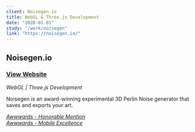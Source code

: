 ```yaml
---
client: Noisegen.io
title: WebGL & Three.js Development
date: "2020-01-01"
study: "/work/noisegen"
link: "https://noisegen.io/"
---
```


## Noisegen.io

### [View Website](https://noisegen.io/)

_WebGL | Three.js Development_

Noisegen is an award-winning experimental 3D Perlin Noise generator that saves and exports your art.

_[Awwwards - Honorable Mention](https://www.awwwards.com/sites/noisegen-io)_\
_[Awwwards - Mobile Excellence](https://www.awwwards.com/sites/noisegen-io)_

